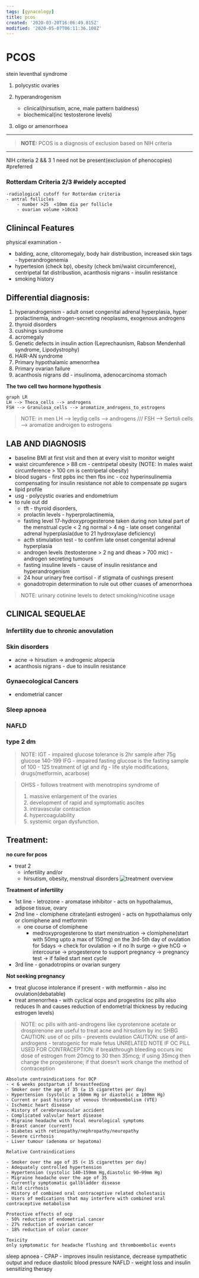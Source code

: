```yaml
---
tags: [gynacology]
title: pcos
created: '2020-03-20T16:06:49.815Z'
modified: '2020-05-07T06:11:36.108Z'
---
```


# PCOS
stein leventhal syndrome 

1. polycystic ovaries
 
2. hyperandrogenism 
    - clinical(hirsutism, acne, male pattern baldness)   
    - biochemical(inc testosterone levels)
3. oligo or amenorrhoea

***
> **NOTE:** PCOS is a diagnosis of exclusion based on NIH criteria
***

NIH criteria  2 && 3 1 need not be present(exclusion of phenocopies) #preferred

### Rotterdam Criteria 2/3 #widely accepted
    -radiological cutoff for Rotterdam criteria
    - antral follicles
        - number >25  <10mm dia per follicle
        - ovarian volume >10cm3

## Clinincal Features
physical examination - 
- balding, acne, clitoromegaly, body hair distribustion, increased skin tags - hyperandrogenemia
- hypertesion (check bp), obesity (check bmi/waist circumference), centripetal fat distribustion, acanthosis nigrans - insulin resistance 
- smoking history 

## Differential diagnosis:

1. hyperandrogenism - adult onset congenital adrenal hyperplasia, hyper prolactinemia, androgen-secreting neoplasms, exogenous androgens 
2. thyroid disorders 
3. cushings sundrome 
4. acromegaly
5. Genetic defects in insulin action (Leprechaunism, Rabson Mendenhall syndrome, Lipodystrophy)
6. HAIR-AN syndrome
7. Primary hypothalamic amenorrhea
8. Primary ovarian failure
9. acanthosis nigrans dd - insulinoma, adenocarcinoma stomach 


**The two cell two hormone hypothesis**
```mermaid
graph LR
LH --> Theca_cells --> androgens
FSH --> Granulosa_cells --> aromatize_androgens_to_estrogens
```

> NOTE: in men LH --> leydig cells --> androgens ///  FSH --> Sertoli cells --> aromatize androigen to estrogens
## LAB AND DIAGNOSIS

- baseline BMI at first visit and then at every visit to monitor weight
- waist circumference > 88 cm - centripetal obesity (NOTE: In males waist circumference > 100 cm is centripetal obesity)
- blood sugars - first ppbs inc then fbs inc - coz hyperinsulinemia compensating for insulin resistance not able to compensate pp sugars
- lipid profile 
- usg - polycystic ovaries and endometrium
- to rule out dd 
	- tft - thyroid disorders, 
	- prolactin levels - hyperprolactinemia, 
	- fasting level 17-hydroxyprogesterone taken during non luteal part of the menstrual cycle < 2 ng normal > 4 ng - late onset congenital adrenal hyperplasia(due to 21 hydroxylase deficiency) 
	- acth stimulation test - to confirm late onset congenital adrenal hyperplasia
	- androgen levels (testosterone > 2 ng and dheas > 700 mic) - androgen secreting tumours  
	- fasting insuline levels - cause of insulin resistance and hyperandrogenism
	- 24 hour urinary free cortisol - if stigmata of cushings present 
	- gonadotropin determination to rule out other cuases of amenorrhoea
> NOTE: urinary cotinine levels to detect smoking/nicotine usage
 
## CLINICAL SEQUELAE	

### Infertility due to chronic anovulation

### Skin disorders 

- acne -> hirsutism -> androgenic alopecia
- acanthosis nigrans - due to insulin resistance

### Gynaecological Cancers 
- endometrial cancer 

### Sleep apnoea 
### NAFLD
### type 2 dm
> NOTE: IGT - impaired glucose tolerance is 2hr sample after 75g glucose 140-199
> IFG -  impaired fasting glucose is the fasting sample of 100 - 125
> treatment of igt and ifg - life style modifications, drugs(metformin, acarbose)

> OHSS - follows treatment  with menotropins
> syndrome of  
> 1. massive enlargement of the ovaries 
> 2. development of rapid and symptomatic ascites
> 3. intravascular contraction
> 4. hypercoagulability
> 5. systemic organ dysfunction.

## Treatment:
**no cure for pcos**
- treat 2 
	- infertility and/or
	- hirsutism, obesity, menstrual disorders
![treatment overview](/home/stafin/Pictures/pcos_treatment.jpg)

**Treatment of infertility**
- 1st line - letrozone - aromatase inhibitor - acts on hypothalamus, adipose tissue, ovary
- 2nd line - clomiphene citrate(anti estrogen) - acts on hypothalamus only or clomiphene and metformin
	- one course of clomiphene
		- medroxyprogesterone to start menstruation -> clomiphene(start with 50mg upto a max of 150mg) on the 3rd-5th day of ovulation for 5days -> check for ovulation -> if no lh surge -> give hCG -> intercourse -> progesterone to support pregnancy -> pregnancy test -> if failed start next cycle 
- 3rd line - gonadotropins or ovarian surgery

**Not seeking pregnancy** 
- treat glucose intolerance if present - with metformin - also inc ovulation(debatable)   
- treat amenorrhea - with cyclical ocps and progestins (oc pills also reduces lh and causes reduction of endometrial thickness by reducing estrogen levels) 
> NOTE: oc pills with anti-androgens like cyprotenrone acetate or drospirenone are useful to treat acne and hirsutism by inc SHBG
> CAUTION: use of oc pills - prevents ovulation
> CAUTION: use of anti-androgens - teratogenic for male fetus
> UNRELATED NOTE IF OC PILL USED FOR CONTRACEPTION: if breakthrough bleeding occurs inc dose of estrogen from 20mcg to 30 then 35mcg; if using 35mcg then change the progesterone; if that doesn't work change the method of contraception  
 
```
Absolute contraindications for OCP
- < 6 weeks postpartum if breastfeeding
- Smoker over the age of 35 (≥ 15 cigarettes per day)
- Hypertension (systolic ≥ 160mm Hg or diastolic ≥ 100mm Hg)
- Current or past history of venous thromboembolism (VTE)
- Ischemic heart disease
- History of cerebrovascular accident
- Complicated valvular heart disease
- Migraine headache with focal neurological symptoms
- Breast cancer (current)
- Diabetes with retinopathy/nephropathy/neuropathy
- Severe cirrhosis
- Liver tumour (adenoma or hepatoma)

Relative Contraindications

- Smoker over the age of 35 (< 15 cigarettes per day)
- Adequately controlled hypertension
- Hypertension (systolic 140–159mm Hg,diastolic 90–99mm Hg)
- Migraine headache over the age of 35
- Currently symptomatic gallbladder disease
- Mild cirrhosis
- History of combined oral contraceptive related cholestasis
- Users of medications that may interfere with combined oral contraceptive metabolism

Protective effects of ocp
- 50% reduction of endometrial cancer 
- 27% reduction of ovarian cancer 
- 18% reduction of color cancer 

Toxicity
only symptomatic for headache flushing and thromboembolic events 
```

sleep apnoea - CPAP - improves insulin resistance, decrease sympathetic output and reduce diastolic blood pressure 
NAFLD - weight loss and insulin sensitizing therapy



